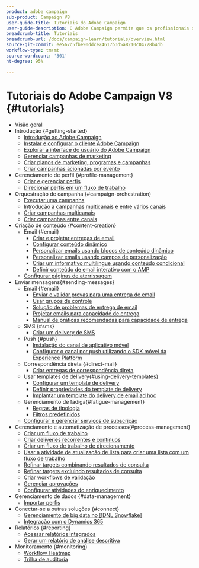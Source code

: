 ```yaml
---
product: adobe campaign
sub-product: Campaign V8
user-guide-title: Tutoriais do Adobe Campaign
user-guide-description: O Adobe Campaign permite que os profissionais de marketing criem experiências para clientes entre canais, além de fornecer um ambiente para a organização visual de campanhas, o gerenciamento de interações em tempo real e a execução entre canais.
breadcrumb-title: Tutoriais
breadcrumb-url: /docs/campaign-learn/tutorials/overview.html
source-git-commit: ee567c5fbe90ddce24617b3d5a8210c04728b4db
workflow-type: tm+mt
source-wordcount: '301'
ht-degree: 95%

---
```



# Tutoriais do Adobe Campaign V8 {#tutorials}

+ [Visão geral](/help/overview.md)
+ Introdução {#getting-started}
   + [Introdução ao Adobe Campaign](/help/getting-started/introduction-to-adobe-campaign.md)
   + [Instalar e configurar o cliente Adobe Campaign](/help/getting-started/install-and-setup-the-adobe-campaign-client.md)
   + [Explorar a interface do usuário do Adobe Campaign](/help/getting-started/explore-the-adobe-campaign-user-interface.md)
   + [Gerenciar campanhas de marketing](/help/getting-started/manage-marketing-campaigns.md)
   + [Criar planos de marketing, programas e campanhas](/help/getting-started/create-a-marketing-plan-programs-and-campaigns.md)
   + [Criar campanhas acionadas por evento](/help/getting-started/create-event-triggered-campaigns.md)
+ Gerenciamento de perfil {#profile-management}
   + [Criar e gerenciar perfis](/help/profile-management/create-and-manage-profiles.md)
   + [Direcionar perfis em um fluxo de trabalho](/help/profile-management/target-profiles-in-a-workflow.md)
+ Orquestração de campanha {#campaign-orchestration}
   + [Executar uma campanha](/help/orchestrate-campaigns/execute-a-campaign.md)
   + [Introdução a campanhas multicanais e entre vários canais](/help/orchestrate-campaigns/introduction-to-cross-and-multi-channel-campaigns.md)
   + [Criar campanhas multicanais](/help/orchestrate-campaigns/multi-channel-campaigns.md)
   + [Criar campanhas entre canais](/help/orchestrate-campaigns/cross-channel-campaigns.md)
+ Criação de conteúdo {#content-creation}
   + Email {#email}
      + [Criar e projetar entregas de email](/help/content-creation/create-and-design-email-deliveries.md)
      + [Configurar conteúdo dinâmico](/help/content-creation/configure-dynamic-content.md)
      + [Personalizar emails usando blocos de conteúdo dinâmico](/help/content-creation/personalize-using-dynamic-content-blocks.md)
      + [Personalizar emails usando campos de personalização](/help/content-creation/personalize-emails-using-personalization-fields.md)
      + [Criar um informativo multilíngue usando conteúdo condicional](/help/content-creation/create-a-multilingual-newsletter-using-conditional-content.md)
      + [Definir conteúdo de email interativo com o AMP](/help/content-creation/design-interactive-email-content-with-amp.md)
   + [Configurar páginas de aterrissagem](/help/content-creation/configure-landingpages.md)
+ Enviar mensagens{#sending-messages}
   + Email {#email}
      + [Enviar e validar provas para uma entrega de email ](/help/send-messages/email/send-and-validate-proofs.md)
      + [Usar grupos de controle](/help/send-messages/email/use-control-groups.md)
      + [Solução de problemas de entrega de email](/help/send-messages/email/troubleshoot-email-delivery-issues.md)
      + [Projetar emails para capacidade de entrega](/help/send-messages/email/design-emails-for-deliverability.md)
      + [Manual de práticas recomendadas para capacidade de entrega](https://experienceleague.adobe.com/docs/deliverability-learn/deliverability-best-practice-guide/introduction.html?lang=pt-BR)
   + SMS {#sms}
      + [Criar um delivery de SMS](/help/send-messages/mobile/create-a-sms-delivery.md)
   + Push {#push}
      + [Instalação do canal de aplicativo móvel](/help/send-messages/mobile/install-the-mobile-app.md)
      + [Configurar o canal por push utilizando o SDK móvel da Experience Platform](/help/send-messages/mobile/configure-push-using-aep-mobile-sdk.md)
   + Correspondência direta {#direct-mail}
      + [Criar entregas de correspondência direta](/help/send-messages/direct-mail/create-direct-mail-deliveries.md)
   + Usar templates de delivery{#using-delivery-templates}
      + [Configurar um template de delivery](/help/send-messages/use-delivery-templates/configure-a-delivery-template.md)
      + [Definir propriedades do template de delivery](/help/send-messages/use-delivery-templates/set-delivery-template-properties.md)
      + [Implantar um template do delivery de email ad hoc](/help/send-messages/use-delivery-templates/deploy-ad-hoc-email-delivery-template.md)
   + Gerenciamento de fadiga{#fatigue-management}
      + [Regras de tipologia](/help/send-messages/fatigue-management/typology-rules-for-fatigue-management.md)
      + [Filtros predefinidos](/help/send-messages/fatigue-management/fatigue-management-using-filters.md)
   + [Configurar e gerenciar serviços de subscrição](/help/send-messages/configure-and-manage-subscription-services.md)
+ Gerenciamento e automatização de processos{#process-management}
   + [Criar um fluxo de trabalho](/help/process-management/create-a-workflow.md)
   + [Criar deliveries recorrentes e contínuos](/help/process-management/recurring-deliveries.md)
   + [Criar um fluxo de trabalho de direcionamento](/help/process-management/create-a-targeting-workflow.md)
   + [Usar a atividade de atualização de lista para criar uma lista com um fluxo de trabalho](/help/process-management/use-the-update-list-activity.md)
   + [Refinar targets combinando resultados de consulta](/help/process-management/refine-targets-by-combining-query-results.md)
   + [Refinar targets excluindo resultados de consulta](/help/process-management/refine-targets-by-excluding-query-results.md)
   + [Criar workflows de validação](/help/process-management/create-validation-workflows.md)
   + [Gerenciar aprovações](/help/process-management/manage-approvals.md)
   + [Configurar atividades do enriquecimento](/help/process-management/enrichment-activity.md)
+ Gerenciamento de dados {#data-management}
   + [Importar perfis](/help/data-management/import-profiles.md)
+ Conectar-se a outras soluções {#connect}
   + [Gerenciamento de big data no [!DNL Snowflake]](/help/connect/big-data-segmentation-on-snowflake.md)
   + [Integração com o Dynamics 365](/help/connect/dynamics365-integration.md)
+ Relatórios {#reporting}
   + [Acessar relatórios integrados](/help/reporting/access-built-in-reports.md)
   + [Gerar um relatório de análise descritiva](/help/reporting/generate-a-descriptive-analysis-report.md)
+ Monitoramento {#monitoring}
   + [Workflow Heatmap](/help/monitoring/workflow-heatmap.md)
   + [Trilha de auditoria](/help/monitoring/audit-trail.md)

